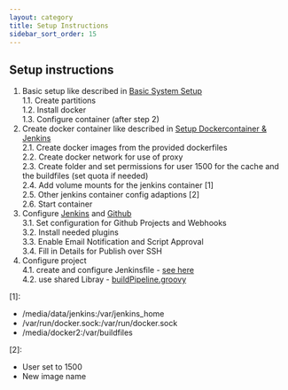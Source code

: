```yaml
---
layout: category
title: Setup Instructions
sidebar_sort_order: 15
---
```


## Setup instructions

1. Basic setup like described in [Basic System Setup](basicSystemSetup.md)  
  1.1. Create partitions  
  1.2. Install docker  
  1.3. Configure container (after step 2)   
2. Create docker container like described in [Setup Dockercontainer & Jenkins](setupDockercontainerJenkins.md)  
  2.1. Create docker images from the provided dockerfiles  
  2.2. Create docker network for use of proxy  
  2.3. Create folder and set permissions for user 1500 for the cache and the buildfiles (set quota if needed)  
  2.4. Add volume mounts for the jenkins container \[1\]  
  2.5. Other jenkins container config adaptions \[2\]  
  2.6. Start container  
3. Configure [Jenkins](jenkinsConfiguration.md) and [Github](githubConfiguration.md)  
  3.1. Set configuration for Github Projects and Webhooks  
  3.2. Install needed plugins  
  3.3. Enable Email Notification and Script Approval  
  3.4. Fill in Details for Publish over SSH
4. Configure project  
  4.1. create and configure Jenkinsfile - [see here](jenkinsConfiguration.md)  
  4.2. use shared Libray - [buildPipeline.groovy](https://github.com/PraktikumSoftwareEntwicklung/JenkinsPipeline/blob/master/vars/buildPipeline.groovy) 

\[1\]:
* /media/data/jenkins:/var/jenkins_home  
* /var/run/docker.sock:/var/run/docker.sock  
* /media/docker2:/var/buildfiles  

\[2\]:
* User set to 1500  
* New image name  
